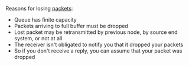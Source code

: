 Reasons for losing [packets](Packet.md):
- Queue has finite capacity
- Packets arriving to full buffer must be dropped
- Lost packet may be retransmitted by previous node, by source end system, or not at all
- The receiver isn't obligated to notify you that it dropped your packets
- So if you don't receive a reply, you can assume that your packet was dropped
